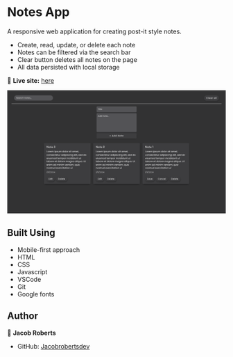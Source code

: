 # Notes App

A responsive web application for creating post-it style notes.

- Create, read, update, or delete each note
- Notes can be filtered via the search bar
- Clear button deletes all notes on the page
- All data persisted with local storage

🔗 **Live site:** [here](https://jacobrobertsdev.github.io/notes-app/)

<img src="Images/notes-screenshot.png" width="600px" alt="Screenshot">
 
## Built Using

- Mobile-first approach
- HTML
- CSS
- Javascript
- VSCode
- Git
- Google fonts

## Author

👤 **Jacob Roberts**

- GitHub: [Jacobrobertsdev](https://github.com/jacobrobertsdev)

